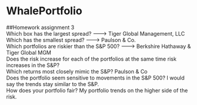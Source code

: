 # WhalePortfolio
##Homework assignment 3<br>
Which box has the largest spread?  ---> Tiger Global Management, LLC<br>
Which has the smallest spread? --->  Paulson & Co. <br>
Which portfolios are riskier than the S&P 500? ---> Berkshire Hathaway & Tiger Global MGM <br>
Does the risk increase for each of the portfolios at the same time risk increases in the S&P?<br>
Which returns most closely mimic the S&P? Paulson & Co <br>
Does the portfolio seem sensitive to movements in the S&P 500? I would say the trends stay similar to the S&P. <br>
How does your portfolio fair? My portfolio trends on the higher side of the risk.
